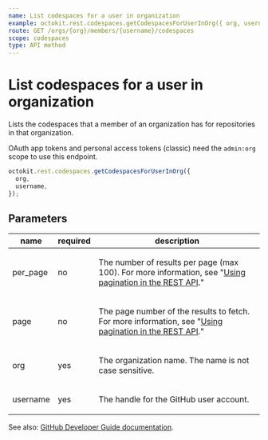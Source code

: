 ```yaml
---
name: List codespaces for a user in organization
example: octokit.rest.codespaces.getCodespacesForUserInOrg({ org, username })
route: GET /orgs/{org}/members/{username}/codespaces
scope: codespaces
type: API method
---
```


# List codespaces for a user in organization

Lists the codespaces that a member of an organization has for repositories in that organization.

OAuth app tokens and personal access tokens (classic) need the `admin:org` scope to use this endpoint.

```js
octokit.rest.codespaces.getCodespacesForUserInOrg({
  org,
  username,
});
```

## Parameters

<table>
  <thead>
    <tr>
      <th>name</th>
      <th>required</th>
      <th>description</th>
    </tr>
  </thead>
  <tbody>
    <tr><td>per_page</td><td>no</td><td>

The number of results per page (max 100). For more information, see "[Using pagination in the REST API](https://docs.github.com/rest/using-the-rest-api/using-pagination-in-the-rest-api)."

</td></tr>
<tr><td>page</td><td>no</td><td>

The page number of the results to fetch. For more information, see "[Using pagination in the REST API](https://docs.github.com/rest/using-the-rest-api/using-pagination-in-the-rest-api)."

</td></tr>
<tr><td>org</td><td>yes</td><td>

The organization name. The name is not case sensitive.

</td></tr>
<tr><td>username</td><td>yes</td><td>

The handle for the GitHub user account.

</td></tr>
  </tbody>
</table>

See also: [GitHub Developer Guide documentation](https://docs.github.com/rest/codespaces/organizations#list-codespaces-for-a-user-in-organization).
